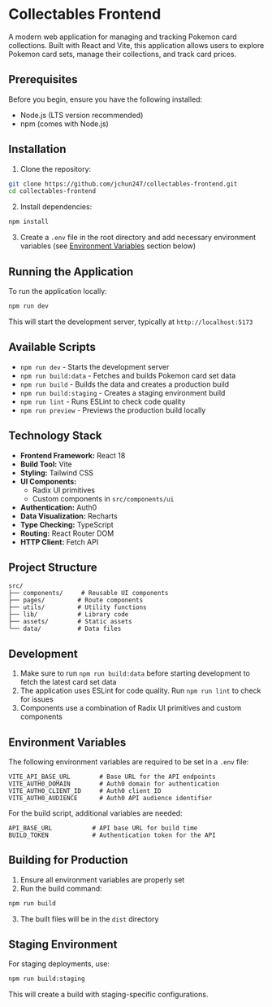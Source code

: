 # Collectables Frontend

A modern web application for managing and tracking Pokemon card collections. Built with React and Vite, this application allows users to explore Pokemon card sets, manage their collections, and track card prices.

## Prerequisites

Before you begin, ensure you have the following installed:
- Node.js (LTS version recommended)
- npm (comes with Node.js)

## Installation

1. Clone the repository:
```bash
git clone https://github.com/jchun247/collectables-frontend.git
cd collectables-frontend
```

2. Install dependencies:
```bash
npm install
```

3. Create a `.env` file in the root directory and add necessary environment variables (see [Environment Variables](#environment-variables) section below)

## Running the Application

To run the application locally:

```bash
npm run dev
```

This will start the development server, typically at `http://localhost:5173`

## Available Scripts

- `npm run dev` - Starts the development server
- `npm run build:data` - Fetches and builds Pokemon card set data
- `npm run build` - Builds the data and creates a production build
- `npm run build:staging` - Creates a staging environment build
- `npm run lint` - Runs ESLint to check code quality
- `npm run preview` - Previews the production build locally

## Technology Stack

- **Frontend Framework:** React 18
- **Build Tool:** Vite
- **Styling:** Tailwind CSS
- **UI Components:** 
  - Radix UI primitives
  - Custom components in `src/components/ui`
- **Authentication:** Auth0
- **Data Visualization:** Recharts
- **Type Checking:** TypeScript
- **Routing:** React Router DOM
- **HTTP Client:** Fetch API

## Project Structure

```
src/
├── components/     # Reusable UI components
├── pages/         # Route components
├── utils/         # Utility functions
├── lib/           # Library code
├── assets/        # Static assets
└── data/          # Data files
```

## Development

1. Make sure to run `npm run build:data` before starting development to fetch the latest card set data
2. The application uses ESLint for code quality. Run `npm run lint` to check for issues
3. Components use a combination of Radix UI primitives and custom components

## Environment Variables

The following environment variables are required to be set in a `.env` file:

```
VITE_API_BASE_URL        # Base URL for the API endpoints
VITE_AUTH0_DOMAIN        # Auth0 domain for authentication
VITE_AUTH0_CLIENT_ID     # Auth0 client ID
VITE_AUTH0_AUDIENCE      # Auth0 API audience identifier
```

For the build script, additional variables are needed:
```
API_BASE_URL           # API base URL for build time
BUILD_TOKEN            # Authentication token for the API
```

## Building for Production

1. Ensure all environment variables are properly set
2. Run the build command:
```bash
npm run build
```

3. The built files will be in the `dist` directory

## Staging Environment

For staging deployments, use:
```bash
npm run build:staging
```

This will create a build with staging-specific configurations.
